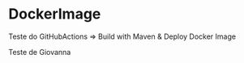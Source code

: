# DockerImage
Teste do GitHubActions => Build with Maven &amp; Deploy Docker Image

Teste de Giovanna
